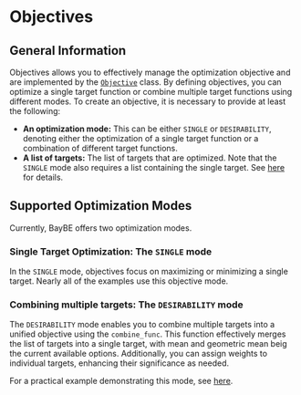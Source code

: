 # Objectives

## General Information

Objectives allows you to effectively manage the optimization objective and are implemented by the [`Objective`](baybe.objective.Objective) class.
By defining objectives, you can optimize a single target function or combine multiple target functions using different modes.
To create an objective, it is necessary to provide at least the following:
* **An optimization mode:** This can be either ``SINGLE`` or ``DESIRABILITY``, denoting either the optimization of a single target function or a combination of different target functions.
* **A list of targets:** The list of targets that are optimized. Note that the ``SINGLE`` mode also requires a list containing the single target. See [here](./targets) for details.

## Supported Optimization Modes

Currently, BayBE offers two optimization modes.

### Single Target Optimization: The ``SINGLE`` mode

In the ``SINGLE`` mode, objectives focus on maximizing or minimizing a single target. 
Nearly all of the examples use this objective mode.

### Combining multiple targets: The ``DESIRABILITY`` mode

The ``DESIRABILITY`` mode enables you to combine multiple targets into a unified objective using the ``combine_func``. This function effectively merges the list of targets into a single target, with mean and geometric mean beig the current available options. Additionally, you can assign weights to individual targets, enhancing their significance as needed.

For a practical example demonstrating this mode, see [here](./../../examples/Multi_Target/desirability).